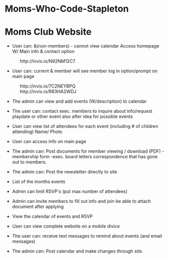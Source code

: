 # Moms-Who-Code-Stapleton
<h1>Moms Club Website</h1>
 
  - User can: &(non-members) - cannot view calendar
   	Access homepage W/ Main info & contact option
   
    <ol>http://invis.io/N92NM12C7</ol>

  - User can: current & member
   	will see member log in option/prompt on main page
     
     <ol>http://invis.io/7C2NEYBPQ</ol>
     <ol>http://invis.io/R83HA2WDJ</ol>
     
 - The admin can view and add events (W/description) to calendar
 
 - The user can: contact exec. members to inquire about info/request playdate or other event
      also after idea for possible events 

 - User can view list of attendees for each event (including # of children attending)
     Name/ Photo
 - User can access info on main page

 - The admin can: Post documents for member viewing / download 
  	(PDF)
  		-membership form
  		-exec. board letters
  	   correspondence that has gone out to members.

-	The admin can: Post the newsletter directly to site

- 	List of the months events

-	Admin can limit RSVP's (put max number of attendees)

-	Admin can invite members to fill out info and join
	be able to attach document after applying 
	
-	View the calendar of events and RSVP

-	User can view complete website on a mobile divice

-	The user can: receive text messages to remind about events (and email messages)

-	The admin can: Post calendar and make changes through site.  
